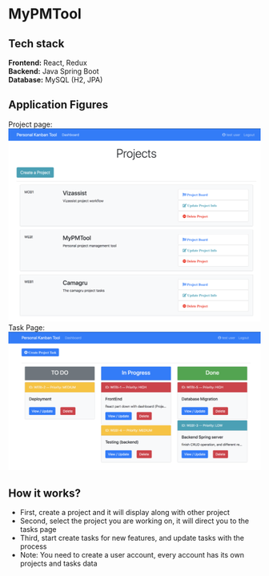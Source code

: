 # MyPMTool

## Tech stack
**Frontend:** React, Redux<br>
**Backend:** Java Spring Boot<br>
**Database:** MySQL (H2, JPA)<br>

## Application Figures
Project page:
![](assets/project_dashboard.png)
<br>
Task Page:
![](assets/task_dashboard.png)

## How it works?
* First, create a project and it will display along with other project
* Second, select the project you are working on, it will direct you to the tasks page
* Third, start create tasks for new features, and update tasks with the process
* Note: You need to create a user account, every account has its own projects and tasks data
